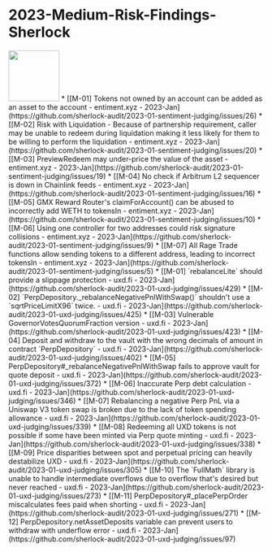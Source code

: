 # 2023-Medium-Risk-Findings-Sherlock
<img src="https://cdn.hornbach.de/data/shop/D04/001/780/491/715/004/DV_8_10237314_01_4c_DE_20191224144334.jpg" width="100" height="100">
* [[M-01] Tokens not owned by an account can be added as an asset to the account - entiment.xyz - 2023-Jan](https://github.com/sherlock-audit/2023-01-sentiment-judging/issues/26)
* [[M-02] Risk with Liquidation - Because of partnership requirement, caller may be unable to redeem during liquidation making it less likely for them to be willing to perform the liquidation - entiment.xyz - 2023-Jan](https://github.com/sherlock-audit/2023-01-sentiment-judging/issues/20)
* [[M-03] PreviewRedeem may under-price the value of the asset - entiment.xyz - 2023-Jan](https://github.com/sherlock-audit/2023-01-sentiment-judging/issues/19)
* [[M-04] No check if Arbitrum L2 sequencer is down in Chainlink feeds - entiment.xyz - 2023-Jan](https://github.com/sherlock-audit/2023-01-sentiment-judging/issues/16)
* [[M-05] GMX Reward Router's claimForAccount() can be abused to incorrectly add WETH to tokensIn - entiment.xyz - 2023-Jan](https://github.com/sherlock-audit/2023-01-sentiment-judging/issues/10)
* [[M-06] Using one controller for two addresses could risk signature collisions - entiment.xyz - 2023-Jan](https://github.com/sherlock-audit/2023-01-sentiment-judging/issues/9)
* [[M-07] All Rage Trade functions allow sending tokens to a different address, leading to incorrect tokensIn - entiment.xyz - 2023-Jan](https://github.com/sherlock-audit/2023-01-sentiment-judging/issues/5)
* [[M-01] `rebalanceLite` should provide a slippage protection - uxd.fi - 2023-Jan](https://github.com/sherlock-audit/2023-01-uxd-judging/issues/429)
* [[M-02] `PerpDepository._rebalanceNegativePnlWithSwap()` shouldn't use a `sqrtPriceLimitX96` twice. - uxd.fi - 2023-Jan](https://github.com/sherlock-audit/2023-01-uxd-judging/issues/425)
* [[M-03] Vulnerable GovernorVotesQuorumFraction version - uxd.fi - 2023-Jan](https://github.com/sherlock-audit/2023-01-uxd-judging/issues/423)
* [[M-04] Deposit and withdraw to the vault with the wrong decimals of amount in contract `PerpDepository` - uxd.fi - 2023-Jan](https://github.com/sherlock-audit/2023-01-uxd-judging/issues/402)
* [[M-05] PerpDepository#_rebalanceNegativePnlWithSwap fails to approve vault for quote deposit - uxd.fi - 2023-Jan](https://github.com/sherlock-audit/2023-01-uxd-judging/issues/372)
* [[M-06] Inaccurate Perp debt calculation - uxd.fi - 2023-Jan](https://github.com/sherlock-audit/2023-01-uxd-judging/issues/346)
* [[M-07] Rebalancing a negative Perp PnL via a Uniswap V3 token swap is broken due to the lack of token spending allowance - uxd.fi - 2023-Jan](https://github.com/sherlock-audit/2023-01-uxd-judging/issues/339)
* [[M-08] Redeeming all UXD tokens is not possible if some have been minted via Perp quote minting - uxd.fi - 2023-Jan](https://github.com/sherlock-audit/2023-01-uxd-judging/issues/338)
* [[M-09] Price disparities between spot and perpetual pricing can heavily destabilize UXD - uxd.fi - 2023-Jan](https://github.com/sherlock-audit/2023-01-uxd-judging/issues/305)
* [[M-10] The `FullMath` library is unable to handle intermediate overflows due to overflow that's desired but never reached - uxd.fi - 2023-Jan](https://github.com/sherlock-audit/2023-01-uxd-judging/issues/273)
* [[M-11] PerpDepository#_placePerpOrder miscalculates fees paid when shorting - uxd.fi - 2023-Jan](https://github.com/sherlock-audit/2023-01-uxd-judging/issues/271)
* [[M-12] PerpDepository.netAssetDeposits variable can prevent users to withdraw with underflow error - uxd.fi - 2023-Jan](https://github.com/sherlock-audit/2023-01-uxd-judging/issues/97)
